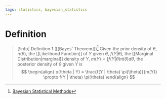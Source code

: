 ```yaml
---
tags: statistics, bayesian_statistics
---
```


# Definition

> [!info] Definition 1 ([[Bayes' Theorem]])[^1]
> Given the prior density of $\theta$, $\pi(\theta)$, the [[Likelihood Function]] of $Y$ given $\theta$, $f(Y | \theta)$, the [[Marginal Distribution|marginal]] density of $Y$, $m(Y) = \int f(Y | \theta) \pi(\theta) d\theta$, the posterior density of $\theta$ given $Y$ is
> $$
> \begin{align}
> p(\theta | Y) = \frac{f(Y | \theta) \pi(\theta)}{m(Y)} \propto f(Y | \theta) \pi(\theta) 
> \end{align}
> $$

[^1]: [Bayesian Statistical Methods](zotero://open-pdf/library/items/ELV3M9SP?page=34)